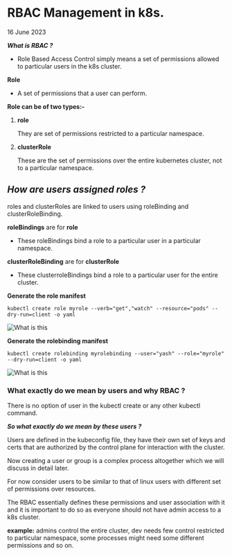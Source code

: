 # RBAC Management in k8s.
16 June 2023

***What is RBAC ?***

* Role Based Access Control simply means a set of permissions allowed to particular users in the k8s cluster.


**Role**

* A set of permissions that a user can perform.


**Role can be of two types:-**

1. **role**

    They are set of permissions restricted to a particular namespace.


2. **clusterRole**

    These are the set of permissions over the entire kubernetes cluster, not to a particular namespace.



***How are users assigned roles ?***
---

roles and clusterRoles are linked to users using roleBinding and clusterRoleBinding.

**roleBindings** are for **role**

* These roleBindings bind a role to a particular user in a particular namespace.

**clusterRoleBinding** are for **clusterRole**

* These clusterroleBindings bind a role to a particular user for the entire cluster.

**Generate the role manifest**

```kubectl create role myrole --verb="get","watch" --resource="pods" --dry-run=client -o yaml```

![What is this](../images/k8s-1.8/role-namespace.png)


**Generate the rolebinding manifest**

```kubectl create rolebinding myrolebinding --user="yash" --role="myrole" --dry-run=client -o yaml```

![What is this](../images/k8s-1.8/rolebinding-yash.png)


### **What exactly do we mean by users and why RBAC ?**

There is no option of user in the kubectl create or any other kubectl command. 

***So what exactly do we mean by these users ?***

Users are defined in the kubeconfig file, they have their own set of keys and certs that are authorized by the control plane for interaction with the cluster.

Now creating a user or group is a complex process altogether which we will discuss in detail later.

For now consider users to be similar to that of linux users with different set of permissions over resources.

The RBAC essentially defines these permissions and user association with it and it is important to do so as everyone should not have admin access to a k8s cluster.

**example:** admins control the entire cluster, dev needs few control restricted to particular namespace, some processes might need some different permissions and so on.






